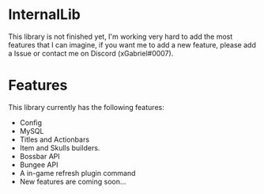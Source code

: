 # InternalLib

This library is not finished yet, I'm working very hard to add the most features that I can imagine, if you want me to add a new feature, please add a Issue or contact me on Discord (xGabriel#0007).

# Features

This library currently has the following features:

* Config
* MySQL
* Titles and Actionbars
* Item and Skulls builders.
* Bossbar API
* Bungee API
* A in-game refresh plugin command
* New features are coming soon...
